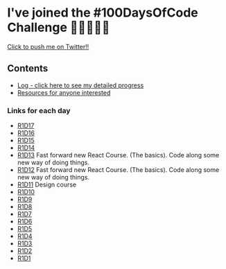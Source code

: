 # I've joined the #100DaysOfCode Challenge 💪🏼🔥💪🏼

[Click to push me on Twitter!!](https://twitter.com/peterDev_)

## Contents

- [Log - click here to see my detailed progress](r1-log.md)
- [Resources for anyone interested](resources.md)

### Links for each day

- [R1D17](https://github.com/PeterDevLATAM/money-ledger/tree/8e5f1c9d98f1811b7014aa90c05953f5cef3c31a)
- [R1D16](https://github.com/PeterDevLATAM/recpie-directory/tree/b348d6292d4617c6103473e7349cb7c4f11d9e4f)
- [R1D15](https://github.com/PeterDevLATAM/recpie-directory/tree/66a74b9df960cc5e04d873748a80d45edebb6ae1)
- [R1D14](https://github.com/PeterDevLATAM/memory-cards/tree/532cfbcee75613a0270c50aabbd4996dac6d2bfa)
- [R1D13]() 
  Fast forward new React Course. (The basics). Code along some new way of doing things.
- [R1D12]() 
  Fast forward new React Course. (The basics). Code along some new way of doing things.
- [R1D11]() Design course
- [R1D10](https://github.com/PeterDevLATAM/crown-clothing-v2/tree/cbf5dd5368d615c5d3342e8f5e51db5846d40afd)
- [R1D9](https://github.com/PeterDevLATAM/crown-clothing-v2/tree/a98276c31d27b0077734eba5f50a38b2983ca0b6)
- [R1D8](https://github.com/PeterDevLATAM/crown-clothing-v2/tree/229ee8824f059b814203d06f34ce3af1326f66ed)
- [R1D7](https://github.com/PeterDevLATAM/crown-clothing-v2/tree/08d9cc73259af33c2c303149c134ace0d663622f)
- [R1D6](https://github.com/PeterDevLATAM/crown-clothing-v2/tree/5f17c3cca57e07aa12d34a66f74ee0c807556da2)
- [R1D5](https://github.com/PeterDevLATAM/crwn-clothing/tree/5e1af6270ba91ba13867e598d6b5f4493afeac2c)
- [R1D4](https://github.com/PeterDevLATAM/crwn-clothing/tree/41476cee4be99616efe6be285caeca79b47d3f92)
- [R1D3](https://github.com/PeterDevLATAM/crwn-clothing/tree/63bb6cc4045b334d1ea3b56d5f4d85569a6e0447)
- [R1D2](https://github.com/PeterDevLATAM/crwn-clothing)
- [R1D1](https://github.com/PeterDevLATAM/ZTM_React-Basis/tree/86196be053dd0ae44859c42cf87a3be2f9ee9a66)